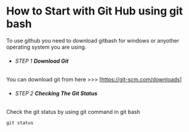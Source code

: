 # How to Start with Git Hub using git bash

To use github you need to download gitbash for windows or anyother operating system you are using.

- ###### STEP 1 ***Download Git***

 You can download git from here >>> [https://git-scm.com/downloads]

- ###### STEP 2 ***Checking The Git Status***

Check the git status by using git command in git bash

`git status`